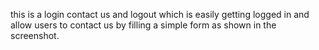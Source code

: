 this is a login contact us and logout which is easily getting logged in and allow users to contact us by filling a simple form as shown in the screenshot.